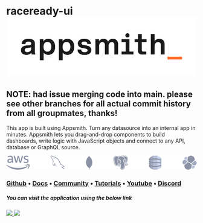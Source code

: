 # raceready-ui![](https://raw.githubusercontent.com/appsmithorg/appsmith/release/static/appsmith_logo_primary.png)

## NOTE: had issue merging code into main. please see other branches for all actual commit history from all groupmates, thanks!

This app is built using Appsmith. Turn any datasource into an internal app in minutes. Appsmith lets you drag-and-drop components to build dashboards, write logic with JavaScript objects and connect to any API, database or GraphQL source.

![](https://raw.githubusercontent.com/appsmithorg/appsmith/release/static/images/integrations.png)

### [Github](https://github.com/appsmithorg/appsmith) • [Docs](https://docs.appsmith.com/?utm_source=github&utm_medium=social&utm_content=appsmith_docs&utm_campaign=null&utm_term=appsmith_docs) • [Community](https://community.appsmith.com/) • [Tutorials](https://github.com/appsmithorg/appsmith/tree/update/readme#tutorials) • [Youtube](https://www.youtube.com/appsmith) • [Discord](https://discord.gg/rBTTVJp)

##### You can visit the application using the below link

###### [![](https://assets.appsmith.com/git-sync/Buttons.svg) ](http://localhost:8080/applications/656d4c57c2b5e45d5d376a40/pages/656d4c57c2b5e45d5d376a43) [![](https://assets.appsmith.com/git-sync/Buttons2.svg)](http://localhost:8080/applications/656d4c57c2b5e45d5d376a40/pages/656d4c57c2b5e45d5d376a43/edit)
